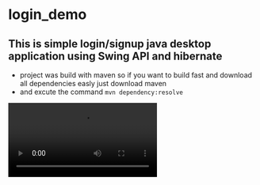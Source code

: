 # login_demo
## This is simple login/signup java desktop application using Swing API and hibernate
- project was build with maven so if you want to build fast and download all dependencies easly just download maven 
- and excute the command `mvn dependency:resolve`

 ![video game demo](public/videos/realloginapp.mp4)
